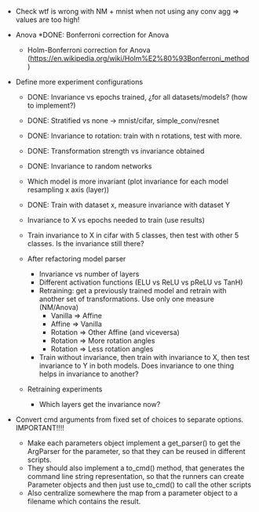 * Check wtf is wrong with NM + mnist when not using any conv agg => values are too high!
* Anova
    *DONE:  Bonferroni correction for Anova
    * Holm-Bonferroni correction for Anova (https://en.wikipedia.org/wiki/Holm%E2%80%93Bonferroni_method)
* Define more experiment configurations
    * DONE: Invariance vs epochs trained, ¿for all datasets/models? (how to implement?)
    * DONE:  Stratified vs none -> mnist/cifar, simple_conv/resnet
    * DONE: Invariance to rotation: train with n rotations, test with more.
    * DONE: Transformation strength vs invariance obtained
    * DONE: Invariance to random networks 
    * Which model is more invariant (plot invariance for each model resampling x axis (layer))
    * DONE: Train with dataset x, measure invariance with dataset Y
    * Invariance to X vs epochs needed to train (use results)
    * Train invariance to X in cifar with 5 classes, then test with other 5 classes. Is the invariance still there?
        
    * After refactoring model parser  
        * Invariance vs number of layers
        * Different activation functions (ELU vs ReLU vs pReLU vs TanH)
        * Retraining: get a previously trained model and retrain with another set of transformations. Use only one measure (NM/Anova)
            * Vanilla => Affine
            * Affine => Vanilla
            * Rotation => Other Affine (and viceversa)
            * Rotation => More rotation angles
            * Rotation => Less rotation angles
        * Train without invariance, then train with invariance to X, then test invariance to Y in both models. Does invariance to one thing helps in invariance to another?
    * Retraining experiments
        * Which layers get the invariance now?
        

* Convert cmd arguments from fixed set of choices to separate options. IMPORTANT!!!!
    * Make each parameters object implement a get_parser() to get the ArgParser for the parameter, so that they can be reused in different scripts.
    * They should also implement a to_cmd() method, that generates the command line string representation, so that the runners can create Parameter objects and then just use to_cmd() to call the other scripts
    * Also centralize somewhere the map from a parameter object to a filename which contains the result.



